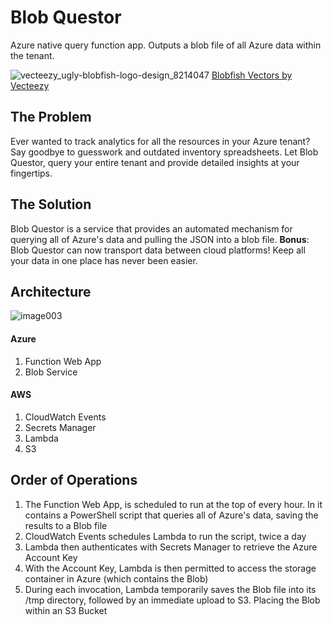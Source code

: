 # Blob Questor

Azure native query function app. Outputs a blob file of all Azure data within the tenant.

![vecteezy_ugly-blobfish-logo-design_8214047](https://github.com/user-attachments/assets/d3afe596-905c-4668-830f-a83a0e01a83e)
<a href="https://www.vecteezy.com/free-vector/blobfish">Blobfish Vectors by Vecteezy</a>

## The Problem
Ever wanted to track analytics for all the resources in your Azure tenant? Say goodbye to guesswork and outdated inventory spreadsheets. Let Blob Questor, query your entire tenant and provide detailed insights at your fingertips.

## The Solution
Blob Questor is a service that provides an automated mechanism for querying all of Azure's data and pulling the JSON into a blob file. **Bonus**: Blob Questor can now transport data between cloud platforms! Keep all your data in one place has never been easier.

## Architecture

![image003](https://github.com/user-attachments/assets/ec53a710-f557-42aa-b727-42c6708553f1)

#### Azure

1. Function Web App
1. Blob Service

#### AWS

1. CloudWatch Events
1. Secrets Manager
1. Lambda
1. S3

## Order of Operations

1. The Function Web App, is scheduled to run at the top of every hour. In it contains a PowerShell script that queries all of Azure's data, saving the results to a Blob file
1. CloudWatch Events schedules Lambda to run the script, twice a day
1. Lambda then authenticates with Secrets Manager to retrieve the Azure Account Key
1. With the Account Key, Lambda is then permitted to access the storage container in Azure (which contains the Blob)
1. During each invocation, Lambda temporarily saves the Blob file into its /tmp directory, followed by an immediate upload to S3. Placing the Blob within an S3 Bucket
